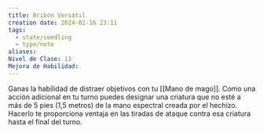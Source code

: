 ```yaml
---
title: Bribón Versátil
creation date: 2024-02-16 23:11
tags:
  - state/seedling
  - type/note
aliases: 
Nivel de Clase: 13
Mejora de Habilidad:
---
```

Ganas la habilidad de distraer objetivos con tu [[Mano de mago]]. Como una acción adicional en tu
turno puedes designar una criatura que no esté a más de 5 pies (1,5 metros) de la mano espectral
creada por el hechizo. Hacerlo te proporciona ventaja en las tiradas de ataque contra esa criatura
hasta el final del turno.

